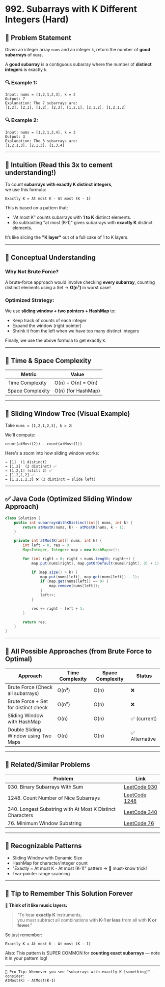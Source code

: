# 992. Subarrays with K Different Integers (Hard)

## 🧩 Problem Statement

Given an integer array `nums` and an integer `k`, return the number of **good subarrays** of `nums`.

A **good subarray** is a contiguous subarray where the number of **distinct integers** is exactly `k`.

### 🔍 Example 1:

```
Input: nums = [1,2,1,2,3], k = 2  
Output: 7  
Explanation: The 7 subarrays are:  
[1,2], [2,1], [1,2], [2,3], [1,2,1], [2,1,2], [1,2,1,2]
```

### 🔍 Example 2:

```
Input: nums = [1,2,1,3,4], k = 3  
Output: 3  
Explanation: The 3 subarrays are:  
[1,2,1,3], [2,1,3], [1,3,4]
```

---

## 🌟 Intuition (Read this 3x to cement understanding!)

To count **subarrays with exactly K distinct integers**,  
we use this formula:

```
Exactly K = At most K - At most (K - 1)
```

This is based on a pattern that:
- "At most K" counts subarrays with **1 to K** distinct elements.
- So subtracting "at most (K-1)" gives subarrays with **exactly K** distinct elements.

It’s like slicing the **"K layer"** out of a full cake of 1 to K layers.

---

## 📘 Conceptual Understanding

### Why Not Brute Force?
A brute-force approach would involve checking **every subarray**, counting distinct elements using a Set → **O(n³)** in worst case!

### Optimized Strategy:
We use **sliding window + two pointers + HashMap** to:
- Keep track of counts of each integer
- Expand the window (right pointer)
- Shrink it from the left when we have too many distinct integers

Finally, we use the above formula to get exactly `K`.

---

## 🧠 Time & Space Complexity

| Metric               | Value            |
|----------------------|------------------|
| Time Complexity       | O(n) + O(n) = O(n) |
| Space Complexity      | O(n) (for HashMap) |

---

## 🌳 Sliding Window Tree (Visual Example)

Take `nums = [1,2,1,2,3], k = 2`:

We'll compute:
```
count(atMost(2)) - count(atMost(1))
```

Here's a zoom into how sliding window works:

```
→ [1]  (1 distinct)
→ [1,2]  (2 distinct) ✅
→ [1,2,1] (still 2) ✅
→ [1,2,1,2] ✅
→ [1,2,1,2,3] ❌ (3 distinct → slide left)
```

---

## ✅ Java Code (Optimized Sliding Window Approach)

```java
class Solution {
    public int subarraysWithKDistinct(int[] nums, int k) {
        return atMostK(nums, k) - atMostK(nums, k - 1);
    }

    private int atMostK(int[] nums, int k) {
        int left = 0, res = 0;
        Map<Integer, Integer> map = new HashMap<>();

        for (int right = 0; right < nums.length; right++) {
            map.put(nums[right], map.getOrDefault(nums[right], 0) + 1);

            if (map.size() > k) {
                map.put(nums[left], map.get(nums[left]) - 1);
                if (map.get(nums[left]) == 0) {
                    map.remove(nums[left]);
                }
                left++;
            }

            res += right - left + 1;
        }

        return res;
    }
}
```

---

## 🧵 All Possible Approaches (from Brute Force to Optimal)

| Approach                            | Time Complexity | Space Complexity | Status |
|-------------------------------------|------------------|-------------------|--------|
| Brute Force (Check all subarrays)   | O(n³)            | O(n)              | ❌     |
| Brute Force + Set for distinct check| O(n²)            | O(n)              | ❌     |
| Sliding Window with HashMap         | O(n)             | O(n)              | ✅ (current) |
| Double Sliding Window using Two Maps| O(n)             | O(n)              | ✅ Alternative |

---

## 🔗 Related/Similar Problems

| Problem | Link |
|--------|------|
| 930. Binary Subarrays With Sum | [LeetCode 930](https://leetcode.com/problems/binary-subarrays-with-sum/) |
| 1248. Count Number of Nice Subarrays | [LeetCode 1248](https://leetcode.com/problems/count-number-of-nice-subarrays/) |
| 340. Longest Substring with At Most K Distinct Characters | [LeetCode 340](https://leetcode.com/problems/longest-substring-with-at-most-k-distinct-characters/) |
| 76. Minimum Window Substring | [LeetCode 76](https://leetcode.com/problems/minimum-window-substring/) |

---

## 🔁 Recognizable Patterns

- Sliding Window with Dynamic Size
- HashMap for character/integer count
- "Exactly = At most K - At most (K-1)" pattern → 🧠 must-know trick!
- Two-pointer range scanning

---

## 🧠 Tip to Remember This Solution Forever

**🎵 Think of it like music layers:**

> "To hear **exactly K** instruments,  
you must subtract all combinations with **K-1 or less** from all with **K or fewer**."

So just remember:
```
Exactly K = At most K - At most (K - 1)
```

Also: This pattern is SUPER COMMON for **counting exact subarrays** — note it in your pattern log!

---

```
📌 Pro Tip: Whenever you see "subarrays with exactly K [something]" — consider:
AtMost(K) - AtMost(K-1)
```